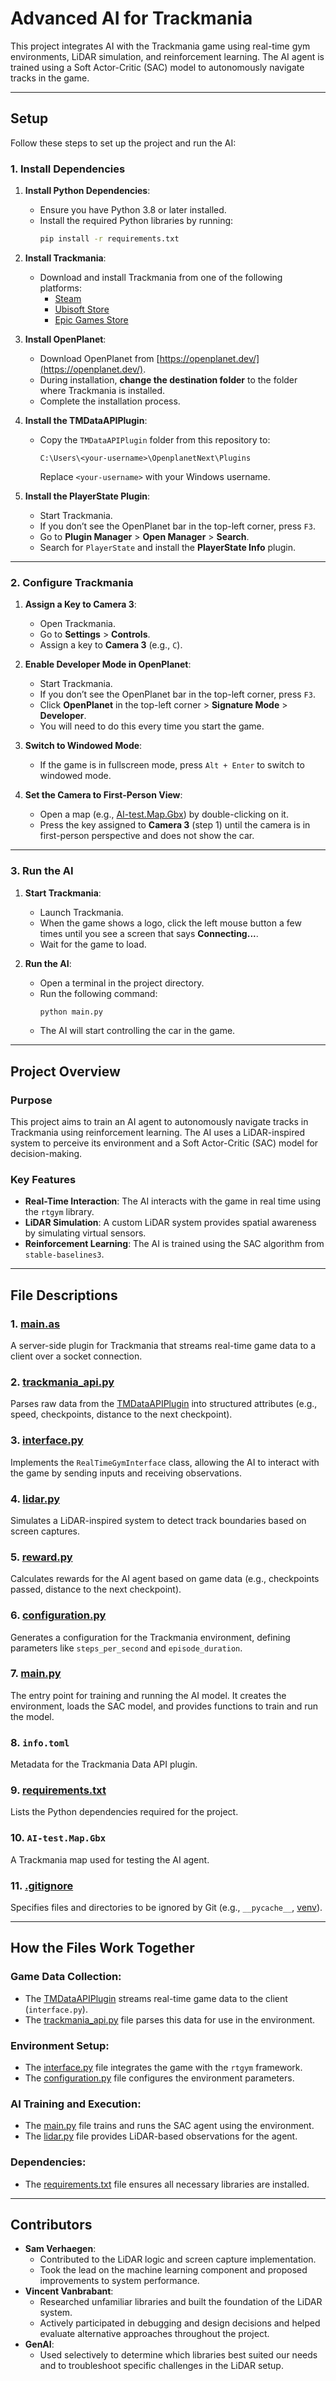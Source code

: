 # **Advanced AI for Trackmania**

This project integrates AI with the Trackmania game using real-time gym environments, LiDAR simulation, and reinforcement learning. The AI agent is trained using a Soft Actor-Critic (SAC) model to autonomously navigate tracks in the game.

---

## **Setup**

Follow these steps to set up the project and run the AI:

### **1. Install Dependencies**

1. **Install Python Dependencies**:

   - Ensure you have Python 3.8 or later installed.
   - Install the required Python libraries by running:
     ```bash
     pip install -r requirements.txt
     ```

2. **Install Trackmania**:

   - Download and install Trackmania from one of the following platforms:
     - [Steam](https://store.steampowered.com/)
     - [Ubisoft Store](https://store.ubi.com/)
     - [Epic Games Store](https://store.epicgames.com/)

3. **Install OpenPlanet**:

   - Download OpenPlanet from [https://openplanet.dev/](https://openplanet.dev/).
   - During installation, **change the destination folder** to the folder where Trackmania is installed.
   - Complete the installation process.

4. **Install the TMDataAPIPlugin**:

   - Copy the `TMDataAPIPlugin` folder from this repository to:
     ```
     C:\Users\<your-username>\OpenplanetNext\Plugins
     ```
     Replace `<your-username>` with your Windows username.

5. **Install the PlayerState Plugin**:
   - Start Trackmania.
   - If you don’t see the OpenPlanet bar in the top-left corner, press `F3`.
   - Go to **Plugin Manager** > **Open Manager** > **Search**.
   - Search for `PlayerState` and install the **PlayerState Info** plugin.

---

### **2. Configure Trackmania**

1. **Assign a Key to Camera 3**:

   - Open Trackmania.
   - Go to **Settings** > **Controls**.
   - Assign a key to **Camera 3** (e.g., `C`).

2. **Enable Developer Mode in OpenPlanet**:

   - Start Trackmania.
   - If you don’t see the OpenPlanet bar in the top-left corner, press `F3`.
   - Click **OpenPlanet** in the top-left corner > **Signature Mode** > **Developer**.
   - You will need to do this every time you start the game.

3. **Switch to Windowed Mode**:

   - If the game is in fullscreen mode, press `Alt + Enter` to switch to windowed mode.

4. **Set the Camera to First-Person View**:
   - Open a map (e.g., [AI-test.Map.Gbx](http://_vscodecontentref_/1)) by double-clicking on it.
   - Press the key assigned to **Camera 3** (step 1) until the camera is in first-person perspective and does not show the car.

---

### **3. Run the AI**

1. **Start Trackmania**:

   - Launch Trackmania.
   - When the game shows a logo, click the left mouse button a few times until you see a screen that says **Connecting...**.
   - Wait for the game to load.

2. **Run the AI**:
   - Open a terminal in the project directory.
   - Run the following command:
     ```bash
     python main.py
     ```
   - The AI will start controlling the car in the game.

---

## **Project Overview**

### **Purpose**

This project aims to train an AI agent to autonomously navigate tracks in Trackmania using reinforcement learning. The AI uses a LiDAR-inspired system to perceive its environment and a Soft Actor-Critic (SAC) model for decision-making.

### **Key Features**

- **Real-Time Interaction**: The AI interacts with the game in real time using the `rtgym` library.
- **LiDAR Simulation**: A custom LiDAR system provides spatial awareness by simulating virtual sensors.
- **Reinforcement Learning**: The AI is trained using the SAC algorithm from `stable-baselines3`.

---

## **File Descriptions**

### **1. [main.as](http://_vscodecontentref_/2)**

A server-side plugin for Trackmania that streams real-time game data to a client over a socket connection.

### **2. [trackmania_api.py](http://_vscodecontentref_/3)**

Parses raw data from the [TMDataAPIPlugin](http://_vscodecontentref_/4) into structured attributes (e.g., speed, checkpoints, distance to the next checkpoint).

### **3. [interface.py](http://_vscodecontentref_/5)**

Implements the `RealTimeGymInterface` class, allowing the AI to interact with the game by sending inputs and receiving observations.

### **4. [lidar.py](http://_vscodecontentref_/6)**

Simulates a LiDAR-inspired system to detect track boundaries based on screen captures.

### **5. [reward.py](http://_vscodecontentref_/7)**

Calculates rewards for the AI agent based on game data (e.g., checkpoints passed, distance to the next checkpoint).

### **6. [configuration.py](http://_vscodecontentref_/8)**

Generates a configuration for the Trackmania environment, defining parameters like `steps_per_second` and `episode_duration`.

### **7. [main.py](http://_vscodecontentref_/9)**

The entry point for training and running the AI model. It creates the environment, loads the SAC model, and provides functions to train and run the model.

### **8. `info.toml`**

Metadata for the Trackmania Data API plugin.

### **9. [requirements.txt](http://_vscodecontentref_/10)**

Lists the Python dependencies required for the project.

### **10. `AI-test.Map.Gbx`**

A Trackmania map used for testing the AI agent.

### **11. [.gitignore](http://_vscodecontentref_/11)**

Specifies files and directories to be ignored by Git (e.g., `__pycache__`, [venv](http://_vscodecontentref_/12)).

---

## **How the Files Work Together**

### **Game Data Collection**:

- The [TMDataAPIPlugin](http://_vscodecontentref_/13) streams real-time game data to the client (`interface.py`).
- The [trackmania_api.py](http://_vscodecontentref_/14) file parses this data for use in the environment.

### **Environment Setup**:

- The [interface.py](http://_vscodecontentref_/15) file integrates the game with the `rtgym` framework.
- The [configuration.py](http://_vscodecontentref_/16) file configures the environment parameters.

### **AI Training and Execution**:

- The [main.py](http://_vscodecontentref_/17) file trains and runs the SAC agent using the environment.
- The [lidar.py](http://_vscodecontentref_/18) file provides LiDAR-based observations for the agent.

### **Dependencies**:

- The [requirements.txt](http://_vscodecontentref_/19) file ensures all necessary libraries are installed.

---

## **Contributors**

- **Sam Verhaegen**:
  - Contributed to the LiDAR logic and screen capture implementation.
  - Took the lead on the machine learning component and proposed improvements to system performance.
- **Vincent Vanbrabant**:
  - Researched unfamiliar libraries and built the foundation of the LiDAR system.
  - Actively participated in debugging and design decisions and helped evaluate alternative approaches throughout the project.
- **GenAI**:
  - Used selectively to determine which libraries best suited our needs and to troubleshoot specific challenges in the LiDAR setup.
